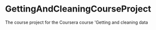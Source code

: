 # GettingAndCleaningCourseProject
The course project for the Coursera course 'Getting and cleaning data
